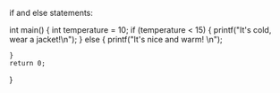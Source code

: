 
if and else statements: 

int main() {
    int temperature = 10;
    if (temperature < 15) {
        printf("It's cold, wear a jacket!\n");
    }
    else {
        printf("It's nice and warm! \n");

    }
    return 0;
}
